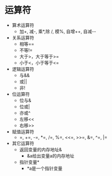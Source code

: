 # 运算符

* 算术运算符
  * 加+, 减-, 乘*,除 /, 模%, 自增++, 自减--
* 关系运算符
  * 相等==
  * 不等!=
  * 大于>，大于等于>=
  * 小于<，小于等于<=
* 逻辑运算符
  * 与&&
  * 或||
  * 非!
* 位运算符
  * 位与&
  * 位或|
  * 亦或^
  * 左移<<
  * 右移>>
* 赋值运算符
  * =, +=, -=, *=, /=, %=, <<=, >>=, &=, ^=, |=
* 其它运算符
  * 返回变量的内存地址&
    * &a给出变量a的内存地址
  * 指针变量*
    * *a是一个指针变量